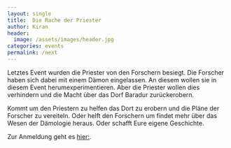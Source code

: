 ```yaml
---
layout: single
title:  Die Rache der Priester
author: Kiran
header:
  image: /assets/images/header.jpg
categories: events
permalink: /next
---
```


Letztes Event wurden die Priester von den Forschern besiegt.
Die Forscher haben sich dabei mit einem Dämon eingelassen.
An diesem wollen sie in diesem Event herumexperimentieren.
Aber die Priester wollen dies verhindern und die Macht über das Dorf Baradur zurückerobern.

Kommt um den Priestern zu helfen das Dort zu erobern und die Pläne der Forscher zu vereiteln.
Oder helft den Forschern um findet mehr über das Wesen der Dämologie heraus.
Oder schafft Eure eigene Geschichte.


Zur Anmeldung geht es [hier:](/anmeldung).